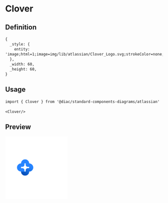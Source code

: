 # Clover

## Definition

```
{
  _style: { 
    entity: 'image;html=1;image=img/lib/atlassian/Clover_Logo.svg;strokeColor=none;',
  },
  _width: 60,
  _height: 60,
}
```

## Usage

```
import { Clover } from '@diac/standard-components-diagrams/atlassian'

<Clover/>
```

## Preview

<img src="./clover.png" width="200"/>
